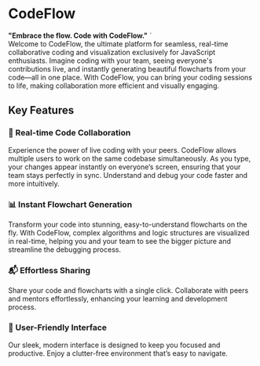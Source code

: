 # CodeFlow
**"Embrace the flow. Code with CodeFlow."**  `<br>
Welcome to CodeFlow, the ultimate platform for seamless, real-time collaborative coding and visualization exclusively for JavaScript enthusiasts. Imagine coding with your team, seeing everyone's contributions live, and instantly generating beautiful flowcharts from your code—all in one place. With CodeFlow, you can bring your coding sessions to life, making collaboration more efficient and visually engaging.

## Key Features
### 🚀 Real-time Code Collaboration
Experience the power of live coding with your peers. CodeFlow allows multiple users to work on the same codebase simultaneously. As you type, your changes appear instantly on everyone’s screen, ensuring that your team stays perfectly in sync. Understand and debug your code faster and more intuitively.

### 📊 Instant Flowchart Generation
Transform your code into stunning, easy-to-understand flowcharts on the fly. With CodeFlow, complex algorithms and logic structures are visualized in real-time, helping you and your team to see the bigger picture and streamline the debugging process.

### 📬 Effortless Sharing
Share your code and flowcharts with a single click. Collaborate with peers and mentors effortlessly, enhancing your learning and development process.

### 🫠 User-Friendly Interface
Our sleek, modern interface is designed to keep you focused and productive. Enjoy a clutter-free environment that’s easy to navigate.
